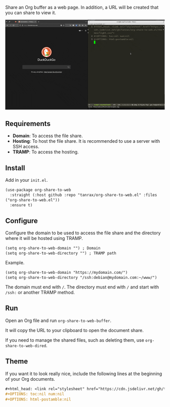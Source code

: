Share an Org buffer as a web page. In addition, a URL will be created that you can share to view it.

![Demo](demo.gif)

## Requirements

- **Domain**: To access the file share.
- **Hosting**: To host the file share. It is recommended to use a server with SSH access.
- **TRAMP**: To access the hosting.

## Install

Add in your `init.el`.

```elisp
(use-package org-share-to-web
  :straight (:host github :repo "tanrax/org-share-to-web.el" :files ("org-share-to-web.el"))
  :ensure t)
```

## Configure

Configure the domain to be used to access the file share and the directory where it will be hosted using TRAMP.

```elisp
(setq org-share-to-web-domain "") ; Domain
(setq org-share-to-web-directory "") ; TRAMP path
```
Example.

```elisp
(setq org-share-to-web-domain "https://mydomain.com/")
(setq org-share-to-web-directory "/ssh:debian@mydomain.com:~/www/")
```

The domain must end with `/`. The directory must end with `/` and start with `/ssh:` or another TRAMP method.

## Run

Open an Org file and run `org-share-to-web-buffer`.

It will copy the URL to your clipboard to open the document share.

If you need to manage the shared files, such as deleting them, use `org-share-to-web-dired`.

## Theme

If you want it to look really nice, include the following lines at the beginning of your Org documents.

```org
#+html_head: <link rel="stylesheet" href="https://cdn.jsdelivr.net/gh/tanrax/org-share-to-web.el/themes/light.css">
#+OPTIONS: toc:nil num:nil
#+OPTIONS: html-postamble:nil
```
